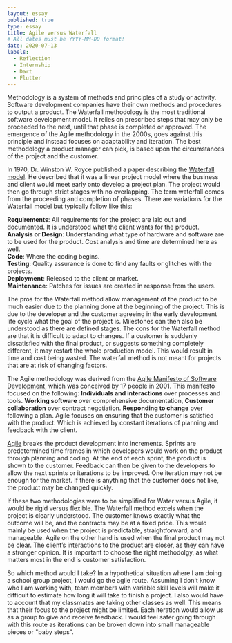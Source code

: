 ```yaml
---
layout: essay
published: true
type: essay
title: Agile versus Waterfall
# All dates must be YYYY-MM-DD format!
date: 2020-07-13
labels:
  - Reflection
  - Internship
  - Dart
  - Flutter
---
```

Methodology is a system of methods and principles of a study or activity. Software development companies have their own methods and procedures to output a product. The Waterfall methodology is the most traditional software development model. It relies on prescribed steps that may only be proceeded to the next, until that phase is completed or approved. The emergence of the Agile methodology in the 2000s, goes against this principle and instead focuses on adaptability and iteration. The best methodology a product manager can pick, is based upon the circumstances of the project and the customer.
<br>  
  
In 1970, Dr. Winston W. Royce published a paper describing the [Waterfall model](http://www.umsl.edu/~hugheyd/is6840/waterfall.html). He described that it was a linear project model where the business and client would meet early onto develop a project plan. The project would then go through strict stages with no overlapping. The term waterfall comes from the proceeding and completion of phases. There are variations for the Waterfall model but typically follow like this:
<br>

**Requirements**: All requirements for the project are laid out and documented. It is understood what the client wants for the product.
<br>
**Analysis or Design**: Understanding what type of hardware and software are to be used for the product. Cost analysis and time are determined here as well.
<br>
**Code**: Where the coding begins.
<br>
**Testing**: Quality assurance is done to find any faults or glitches with the projects.
<br>
**Deployment**: Released to the client or market.
<br>
**Maintenance**: Patches for issues are created in response from the users.
<br>

The pros for the Waterfall method allow management of the product to be much easier due to the planning done at the beginning of the project. This is due to the developer and the customer agreeing in the early development life cycle what the goal of the project is. Milestones can then also be understood as there are defined stages. The cons for the Waterfall method are that it is difficult to adapt to changes. If a customer is suddenly dissatisfied with the final product, or suggests something completely different, it may restart the whole production model. This would result in time and cost being wasted. The waterfall method is not meant for projects that are at risk of changing factors.
<br>

The Agile methodology was derived from the [Agile Manifesto of Software Development](http://agilemanifesto.org/), which was conceived by 17 people in 2001. This manifesto focused on the following: **Individuals and interactions** over processes and tools. **Working software** over comprehensive documentation, **Customer collaboration** over contract negotiation. **Responding to change** over following a plan. Agile focuses on ensuring that the customer is satisfied with the product. Which is achieved by constant iterations of planning and feedback with the client.
<br>

[Agile](https://www.bestcomputersciencedegrees.com/faq/what-is-agile-software-development/) breaks the product development into increments. Sprints are predetermined time frames in which developers would work on the  product through planning and coding. At the end of each sprint, the product is shown to the customer. Feedback can then be given to the developers to allow the next sprints or iterations to be improved. One iteration may not be enough for the market. If there is anything that the customer does not like, the product may be changed quickly. 
<br>

If these two methodologies were to be simplified for Water versus Agile, it would be rigid versus flexible. The Waterfall method excels when the project is clearly understood. The customer knows exactly what the outcome will be, and the contracts may be at a fixed price. This would mainly be used when the project is predictable, straightforward, and manageable. Agile on the other hand is used when the final product may not be clear. The client’s interactions to the product are closer, as they can have a  stronger opinion. It is important to choose the right methodolgy, as what matters most in the end is customer satisfaction. 
<br>

So which method would I take? In a hypothetical situation where I am doing a school group project, I would go the agile route. Assuming I don’t know who I am working with, team members with variable skill levels will make it difficult to estimate how long it will take to finish a project. I also would have to account that my classmates are taking other classes as well. This means that their focus to the project might be limited. Each iteration would allow us as a group to give and receive feedback. I would feel safer going through with this route as iterations can be broken down into small manageable pieces or "baby steps". 


<!---[a relative link](https://samuelcy.github.io/essays/2020-07-03.html)
 -->

